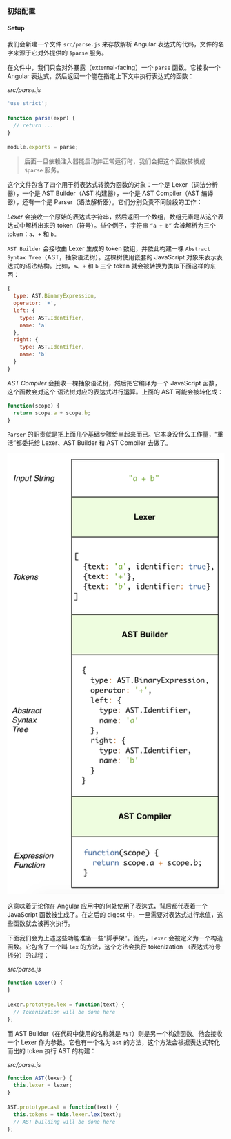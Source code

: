 ### 初始配置
#### Setup

我们会新建一个文件 `src/parse.js` 来存放解析 Angular 表达式的代码，文件的名字来源于它对外提供的 `$parse` 服务。

在文件中，我们只会对外暴露（external-facing）一个 `parse` 函数。它接收一个 Angular 表达式，然后返回一个能在指定上下文中执行表达式的函数：

_src/parse.js_

```js
'use strict';

function parse(expr) {
  // return ...
}

module.exports = parse;
```

> 后面一旦依赖注入器能启动并正常运行时，我们会把这个函数转换成 `$parse` 服务。

这个文件包含了四个用于将表达式转换为函数的对象：一个是 Lexer（词法分析器），一个是 AST Builder（AST 构建器），一个是 AST Compiler（AST 编译器），还有一个是 Parser（语法解析器）。它们分别负责不同阶段的工作：

_Lexer_ 会接收一个原始的表达式字符串，然后返回一个数组，数组元素是从这个表达式中解析出来的 token（符号）。举个例子，字符串 `“a + b”` 会被解析为三个 token：`a`、`+` 和 `b`。

`AST Builder` 会接收由 Lexer 生成的 token 数组，并依此构建一棵 `Abstract Syntax Tree`（AST，抽象语法树）。这棵树使用嵌套的 JavaScript 对象来表示表达式的语法结构。比如，`a`、`+` 和 `b` 三个 token 就会被转换为类似下面这样的东西：

```js
{
  type: AST.BinaryExpression,
  operator: '+',
  left: {
    type: AST.Identifier,
    name: 'a'
  },
  right: {
    type: AST.Identifier,
    name: 'b'
  }
}
```

_AST Compiler_ 会接收一棵抽象语法树，然后把它编译为一个 JavaScript 函数，这个函数会对这个
语法树对应的表达式进行运算。上面的 AST 可能会被转化成：

```js
function(scope) {
  return scope.a + scope.b;
}
```

`Parser` 的职责就是把上面几个基础步骤给串起来而已。它本身没什么工作量，“重活”都委托给 Lexer、AST Builder 和 AST Compiler 去做了。

![expression-parsing](/assets/6-literal-expressions/expression-parsing.png)

这意味着无论你在 Angular 应用中的何处使用了表达式，背后都代表着一个 JavaScript 函数被生成了。在之后的 digest 中，一旦需要对表达式进行求值，这些函数就会被再次执行。

下面我们会为上述这些功能准备一些“脚手架”。首先，`Lexer` 会被定义为一个构造函数。它包含了一个叫 `lex` 的方法，这个方法会执行 tokenization （表达式符号拆分）的过程：

_src/parse.js_

```js
function Lexer() {
}

Lexer.prototype.lex = function(text) {
  // Tokenization will be done here
};
```

而 AST Builder（在代码中使用的名称就是 `AST`）则是另一个构造函数。他会接收一个 Lexer 作为参数。它也有一个名为 `ast` 的方法，这个方法会根据表达式转化而出的 token 执行 AST 的构建：

_src/parse.js_

```js
function AST(lexer) {
  this.lexer = lexer;
}

AST.prototype.ast = function(text) {
  this.tokens = this.lexer.lex(text);
  // AST building will be done here
};
```